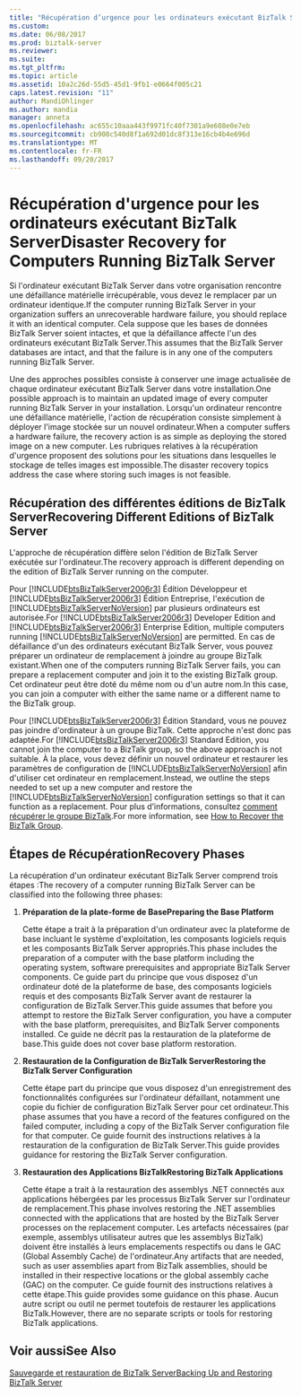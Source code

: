 ```yaml
---
title: "Récupération d’urgence pour les ordinateurs exécutant BizTalk Server | Documents Microsoft"
ms.custom: 
ms.date: 06/08/2017
ms.prod: biztalk-server
ms.reviewer: 
ms.suite: 
ms.tgt_pltfrm: 
ms.topic: article
ms.assetid: 10a2c26d-55d5-45d1-9fb1-e0664f005c21
caps.latest.revision: "11"
author: MandiOhlinger
ms.author: mandia
manager: anneta
ms.openlocfilehash: ac655c10aaa443f9971fc40f7301a9e608e0e7eb
ms.sourcegitcommit: cb908c540d8f1a692d01dc8f313e16cb4b4e696d
ms.translationtype: MT
ms.contentlocale: fr-FR
ms.lasthandoff: 09/20/2017
---
```

# <a name="disaster-recovery-for-computers-running-biztalk-server"></a><span data-ttu-id="52a66-102">Récupération d'urgence pour les ordinateurs exécutant BizTalk Server</span><span class="sxs-lookup"><span data-stu-id="52a66-102">Disaster Recovery for Computers Running BizTalk Server</span></span>
<span data-ttu-id="52a66-103">Si l'ordinateur exécutant BizTalk Server dans votre organisation rencontre une défaillance matérielle irrécupérable, vous devez le remplacer par un ordinateur identique.</span><span class="sxs-lookup"><span data-stu-id="52a66-103">If the computer running BizTalk Server in your organization suffers an unrecoverable hardware failure, you should replace it with an identical computer.</span></span> <span data-ttu-id="52a66-104">Cela suppose que les bases de données BizTalk Server soient intactes, et que la défaillance affecte l'un des ordinateurs exécutant BizTalk Server.</span><span class="sxs-lookup"><span data-stu-id="52a66-104">This assumes that the BizTalk Server databases are intact, and that the failure is in any one of the computers running BizTalk Server.</span></span>  
  
 <span data-ttu-id="52a66-105">Une des approches possibles consiste à conserver une image actualisée de chaque ordinateur exécutant BizTalk Server dans votre installation.</span><span class="sxs-lookup"><span data-stu-id="52a66-105">One possible approach is to maintain an updated image of every computer running BizTalk Server in your installation.</span></span> <span data-ttu-id="52a66-106">Lorsqu'un ordinateur rencontre une défaillance matérielle, l'action de récupération consiste simplement à déployer l'image stockée sur un nouvel ordinateur.</span><span class="sxs-lookup"><span data-stu-id="52a66-106">When a computer suffers a hardware failure, the recovery action is as simple as deploying the stored image on a new computer.</span></span> <span data-ttu-id="52a66-107">Les rubriques relatives à la récupération d'urgence proposent des solutions pour les situations dans lesquelles le stockage de telles images est impossible.</span><span class="sxs-lookup"><span data-stu-id="52a66-107">The disaster recovery topics address the case where storing such images is not feasible.</span></span>  
## <a name="recovering-different-editions-of-biztalk-server"></a><span data-ttu-id="52a66-108">Récupération des différentes éditions de BizTalk Server</span><span class="sxs-lookup"><span data-stu-id="52a66-108">Recovering Different Editions of BizTalk Server</span></span>  
 <span data-ttu-id="52a66-109">L'approche de récupération diffère selon l'édition de BizTalk Server exécutée sur l'ordinateur.</span><span class="sxs-lookup"><span data-stu-id="52a66-109">The recovery approach is different depending on the edition of BizTalk Server running on the computer.</span></span>  
  
 <span data-ttu-id="52a66-110">Pour [!INCLUDE[btsBizTalkServer2006r3](../includes/btsbiztalkserver2006r3-md.md)] Édition Développeur et [!INCLUDE[btsBizTalkServer2006r3](../includes/btsbiztalkserver2006r3-md.md)] Édition Entreprise, l'exécution de [!INCLUDE[btsBizTalkServerNoVersion](../includes/btsbiztalkservernoversion-md.md)] par plusieurs ordinateurs est autorisée.</span><span class="sxs-lookup"><span data-stu-id="52a66-110">For [!INCLUDE[btsBizTalkServer2006r3](../includes/btsbiztalkserver2006r3-md.md)] Developer Edition and [!INCLUDE[btsBizTalkServer2006r3](../includes/btsbiztalkserver2006r3-md.md)] Enterprise Edition, multiple computers running [!INCLUDE[btsBizTalkServerNoVersion](../includes/btsbiztalkservernoversion-md.md)] are permitted.</span></span> <span data-ttu-id="52a66-111">En cas de défaillance d'un des ordinateurs exécutant BizTalk Server, vous pouvez préparer un ordinateur de remplacement à joindre au groupe BizTalk existant.</span><span class="sxs-lookup"><span data-stu-id="52a66-111">When one of the computers running BizTalk Server fails, you can prepare a replacement computer and join it to the existing BizTalk group.</span></span> <span data-ttu-id="52a66-112">Cet ordinateur peut être doté du même nom ou d'un autre nom.</span><span class="sxs-lookup"><span data-stu-id="52a66-112">In this case, you can join a computer with either the same name or a different name to the BizTalk group.</span></span>  
  
 <span data-ttu-id="52a66-113">Pour [!INCLUDE[btsBizTalkServer2006r3](../includes/btsbiztalkserver2006r3-md.md)] Édition Standard, vous ne pouvez pas joindre d'ordinateur à un groupe BizTalk. Cette approche n'est donc pas adaptée.</span><span class="sxs-lookup"><span data-stu-id="52a66-113">For [!INCLUDE[btsBizTalkServer2006r3](../includes/btsbiztalkserver2006r3-md.md)] Standard Edition, you cannot join the computer to a BizTalk group, so the above approach is not suitable.</span></span> <span data-ttu-id="52a66-114">À la place, vous devez définir un nouvel ordinateur et restaurer les paramètres de configuration de [!INCLUDE[btsBizTalkServerNoVersion](../includes/btsbiztalkservernoversion-md.md)] afin d'utiliser cet ordinateur en remplacement.</span><span class="sxs-lookup"><span data-stu-id="52a66-114">Instead, we outline the steps needed to set up a new computer and restore the [!INCLUDE[btsBizTalkServerNoVersion](../includes/btsbiztalkservernoversion-md.md)] configuration settings so that it can function as a replacement.</span></span> <span data-ttu-id="52a66-115">Pour plus d’informations, consultez [comment récupérer le groupe BizTalk](../core/how-to-recover-the-biztalk-group.md).</span><span class="sxs-lookup"><span data-stu-id="52a66-115">For more information, see [How to Recover the BizTalk Group](../core/how-to-recover-the-biztalk-group.md).</span></span>  
  
## <a name="recovery-phases"></a><span data-ttu-id="52a66-116">Étapes de Récupération</span><span class="sxs-lookup"><span data-stu-id="52a66-116">Recovery Phases</span></span>  
 <span data-ttu-id="52a66-117">La récupération d'un ordinateur exécutant BizTalk Server comprend trois étapes :</span><span class="sxs-lookup"><span data-stu-id="52a66-117">The recovery of a computer running BizTalk Server can be classified into the following three phases:</span></span>  
  
1.  <span data-ttu-id="52a66-118">**Préparation de la plate-forme de Base**</span><span class="sxs-lookup"><span data-stu-id="52a66-118">**Preparing the Base Platform**</span></span>  
  
     <span data-ttu-id="52a66-119">Cette étape a trait à la préparation d'un ordinateur avec la plateforme de base incluant le système d'exploitation, les composants logiciels requis et les composants BizTalk Server appropriés.</span><span class="sxs-lookup"><span data-stu-id="52a66-119">This phase includes the preparation of a computer with the base platform including the operating system, software prerequisites and appropriate BizTalk Server components.</span></span> <span data-ttu-id="52a66-120">Ce guide part du principe que vous disposez d'un ordinateur doté de la plateforme de base, des composants logiciels requis et des composants BizTalk Server avant de restaurer la configuration de BizTalk Server.</span><span class="sxs-lookup"><span data-stu-id="52a66-120">This guide assumes that before you attempt to restore the BizTalk Server configuration, you have a computer with the base platform, prerequisites, and BizTalk Server components installed.</span></span> <span data-ttu-id="52a66-121">Ce guide ne décrit pas la restauration de la plateforme de base.</span><span class="sxs-lookup"><span data-stu-id="52a66-121">This guide does not cover base platform restoration.</span></span>  
  
2.  <span data-ttu-id="52a66-122">**Restauration de la Configuration de BizTalk Server**</span><span class="sxs-lookup"><span data-stu-id="52a66-122">**Restoring the BizTalk Server Configuration**</span></span>  
  
     <span data-ttu-id="52a66-123">Cette étape part du principe que vous disposez d'un enregistrement des fonctionnalités configurées sur l'ordinateur défaillant, notamment une copie du fichier de configuration BizTalk Server pour cet ordinateur.</span><span class="sxs-lookup"><span data-stu-id="52a66-123">This phase assumes that you have a record of the features configured on the failed computer, including a copy of the BizTalk Server configuration file for that computer.</span></span> <span data-ttu-id="52a66-124">Ce guide fournit des instructions relatives à la restauration de la configuration de BizTalk Server.</span><span class="sxs-lookup"><span data-stu-id="52a66-124">This guide provides guidance for restoring the BizTalk Server configuration.</span></span>  
  
3.  <span data-ttu-id="52a66-125">**Restauration des Applications BizTalk**</span><span class="sxs-lookup"><span data-stu-id="52a66-125">**Restoring BizTalk Applications**</span></span>  
  
     <span data-ttu-id="52a66-126">Cette étape a trait à la restauration des assemblys .NET connectés aux applications hébergées par les processus BizTalk Server sur l'ordinateur de remplacement.</span><span class="sxs-lookup"><span data-stu-id="52a66-126">This phase involves restoring the .NET assemblies connected with the applications that are hosted by the BizTalk Server processes on the replacement computer.</span></span> <span data-ttu-id="52a66-127">Les artefacts nécessaires (par exemple, assemblys utilisateur autres que les assemblys BizTalk) doivent être installés à leurs emplacements respectifs ou dans le GAC (Global Assembly Cache) de l'ordinateur.</span><span class="sxs-lookup"><span data-stu-id="52a66-127">Any artifacts that are needed, such as user assemblies apart from BizTalk assemblies, should be installed in their respective locations or the global assembly cache (GAC) on the computer.</span></span> <span data-ttu-id="52a66-128">Ce guide fournit des instructions relatives à cette étape.</span><span class="sxs-lookup"><span data-stu-id="52a66-128">This guide provides some guidance on this phase.</span></span> <span data-ttu-id="52a66-129">Aucun autre script ou outil ne permet toutefois de restaurer les applications BizTalk.</span><span class="sxs-lookup"><span data-stu-id="52a66-129">However, there are no separate scripts or tools for restoring BizTalk applications.</span></span>  
  
## <a name="see-also"></a><span data-ttu-id="52a66-130">Voir aussi</span><span class="sxs-lookup"><span data-stu-id="52a66-130">See Also</span></span>  
 [<span data-ttu-id="52a66-131">Sauvegarde et restauration de BizTalk Server</span><span class="sxs-lookup"><span data-stu-id="52a66-131">Backing Up and Restoring BizTalk Server</span></span>](../core/backing-up-and-restoring-biztalk-server.md)